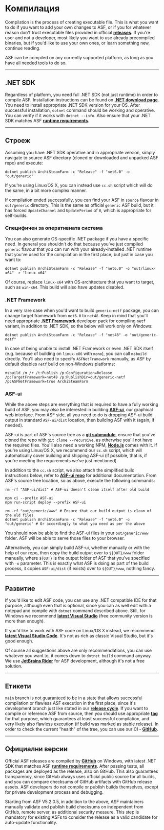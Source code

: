 # Компилация

Compilation is the process of creating executable file. This is what you want to do if you want to add your own changes to ASF, or if you for whatever reason don't trust executable files provided in official **[releases](https://github.com/JustArchiNET/ArchiSteamFarm/releases)**. If you're user and not a developer, most likely you want to use already precompiled binaries, but if you'd like to use your own ones, or learn something new, continue reading.

ASF can be compiled on any currently supported platform, as long as you have all needed tools to do so.

---

## .NET SDK

Regardless of platform, you need full .NET SDK (not just runtime) in order to compile ASF. Installation instructions can be found on **[.NET download page](https://dotnet.microsoft.com/download)**. You need to install appropriate .NET SDK version for your OS. After successful installation, `dotnet` command should be working and operative. You can verify if it works with `dotnet --info`. Also ensure that your .NET SDK matches ASF **[runtime requirements](https://github.com/JustArchiNET/ArchiSteamFarm/wiki/Compatibility#runtime-requirements)**.

---

## Строеж

Assuming you have .NET SDK operative and in appropriate version, simply navigate to source ASF directory (cloned or downloaded and unpacked ASF repo) and execute:

```shell
dotnet publish ArchiSteamFarm -c "Release" -f "net6.0" -o "out/generic"
```

If you're using Linux/OS X, you can instead use `cc.sh` script which will do the same, in a bit more complex manner.

If compilation ended successfully, you can find your ASF in `source` flavour in `out/generic` directory. This is the same as official `generic` ASF build, but it has forced `UpdateChannel` and `UpdatePeriod` of `0`, which is appropriate for self-builds.

### Специфичен за оперативната система

You can also generate OS-specific .NET package if you have a specific need. In general you shouldn't do that because you've just compiled `generic` flavour that you can run with your already-installed .NET runtime that you've used for the compilation in the first place, but just in case you want to:

```shell
dotnet publish ArchiSteamFarm -c "Release" -f "net6.0" -o "out/linux-x64" -r "linux-x64"
```

Of course, replace `linux-x64` with OS-architecture that you want to target, such as `win-x64`. This build will also have updates disabled.

### .NET Framework

In a very rare case when you'd want to build `generic-netf` package, you can change target framework from `net6.0` to `net48`. Keep in mind that you'll need appropriate **[.NET Framework](https://dotnet.microsoft.com/download/visual-studio-sdks)** developer pack for compiling `netf` variant, in addition to .NET SDK, so the below will work only on Windows:

```shell
dotnet publish ArchiSteamFarm -c "Release" -f "net48" -o "out/generic-netf"
```

In case of being unable to install .NET Framework or even .NET SDK itself (e.g. because of building on `linux-x86` with `mono`), you can call `msbuild` directly. You'll also need to specify `ASFNetFramework` manually, as ASF by default disables `netf` build on non-Windows platforms:

```shell
msbuild /m /r /t:Publish /p:Configuration=Release /p:TargetFramework=net48 /p:PublishDir=out/generic-netf /p:ASFNetFramework=true ArchiSteamFarm
```

### ASF-ui

While the above steps are everything that is required to have a fully working build of ASF, you may *also* be interested in building **[ASF-ui](https://github.com/JustArchiNET/ArchiSteamFarm/wiki/IPC#asf-ui)**, our graphical web interface. From ASF side, all you need to do is dropping ASF-ui build output in standard `ASF-ui/dist` location, then building ASF with it (again, if needed).

ASF-ui is part of ASF's source tree as a **[git submodule](https://git-scm.com/book/en/v2/Git-Tools-Submodules)**, ensure that you've cloned the repo with `git clone --recursive`, as otherwise you'll not have the required files. You'll also need a working NPM, **[Node.js](https://nodejs.org)** comes with it. If you're using Linux/OS X, we recommend our `cc.sh` script, which will automatically cover building and shipping ASF-ui (if possible, that is, if you're meeting the requirements we've just mentioned).

In addition to the `cc.sh` script, we also attach the simplified build instructions below, refer to **[ASF-ui repo](https://github.com/JustArchiNET/ASF-ui)** for additional documentation. From ASF's source tree location, so as above, execute the following commands:

```shell
rm -rf "ASF-ui/dist" # ASF-ui doesn't clean itself after old build

npm ci --prefix ASF-ui
npm run-script deploy --prefix ASF-ui

rm -rf "out/generic/www" # Ensure that our build output is clean of the old files
dotnet publish ArchiSteamFarm -c "Release" -f "net6.0" -o "out/generic" # Or accordingly to what you need as per the above
```

You should now be able to find the ASF-ui files in your `out/generic/www` folder. ASF will be able to serve those files to your browser.

Alternatively, you can simply build ASF-ui, whether manually or with the help of our repo, then copy the build output over to `${OUT}/www` folder manually, where `${OUT}` is the output folder of ASF that you've specified with `-o` parameter. This is exactly what ASF is doing as part of the build process, it copies `ASF-ui/dist` (if exists) over to `${OUT}/www`, nothing fancy.

---

## Развитие

If you'd like to edit ASF code, you can use any .NET compatible IDE for that purpose, although even that is optional, since you can as well edit with a notepad and compile with `dotnet` command described above. Still, for Windows we recommend **[latest Visual Studio](https://visualstudio.microsoft.com/downloads)** (free community version is more than enough).

If you'd like to work with ASF code on Linux/OS X instead, we recommend **[latest Visual Studio Code](https://code.visualstudio.com/download)**. It's not as rich as classic Visual Studio, but it's good enough.

Of course all suggestions above are only recommendations, you can use whatever you want to, it comes down to `dotnet build` command anyway. We use **[JetBrains Rider](https://www.jetbrains.com/rider)** for ASF development, although it's not a free solution.

---

## Етикети

`main` branch is not guaranteed to be in a state that allows successful compilation or flawless ASF execution in the first place, since it's development branch just like stated in our **[release cycle](https://github.com/JustArchiNET/ArchiSteamFarm/wiki/Release-cycle)**. If you want to compile or reference ASF from source, then you should use appropriate **[tag](https://github.com/JustArchiNET/ArchiSteamFarm/tags)** for that purpose, which guarantees at least successful compilation, and very likely also flawless execution (if build was marked as stable release). In order to check the current "health" of the tree, you can use our CI - **[GitHub](https://github.com/JustArchiNET/ArchiSteamFarm/actions/workflows/ci.yml?query=branch%3Amain)**.

---

## Официални версии

Official ASF releases are compiled by **[GitHub](https://github.com/JustArchiNET/ArchiSteamFarm/actions)** on Windows, with latest .NET SDK that matches ASF **[runtime requirements](https://github.com/JustArchiNET/ArchiSteamFarm/wiki/Compatibility#runtime-requirements)**. After passing tests, all packages are deployed as the release, also on GitHub. This also guarantees transparency, since GitHub always uses official public source for all builds, and you can compare checksums of GitHub artifacts with GitHub release assets. ASF developers do not compile or publish builds themselves, except for private development process and debugging.

Starting from ASF V5.2.0.5, in addition to the above, ASF maintainers manually validate and publish build checksums on independent from GitHub, remote server, as additional security measure. This step is mandatory for existing ASFs to consider the release as a valid candidate for auto-update functionality.